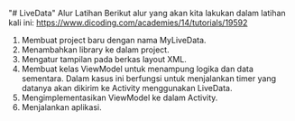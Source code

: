 "# LiveData" 
Alur Latihan
Berikut alur yang akan kita lakukan dalam latihan kali ini:
https://www.dicoding.com/academies/14/tutorials/19592

1. Membuat project baru dengan nama MyLiveData.
2. Menambahkan library ke dalam project.
3. Mengatur tampilan pada berkas layout XML.
4. Membuat kelas ViewModel untuk menampung logika dan data sementara. Dalam kasus ini berfungsi untuk menjalankan timer yang datanya akan dikirim ke Activity menggunakan LiveData.
5. Mengimplementasikan ViewModel ke dalam Activity.
6. Menjalankan aplikasi.
